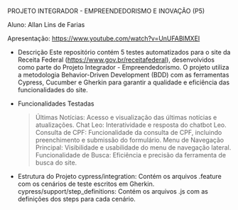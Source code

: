 PROJETO INTEGRADOR - EMPREENDEDORISMO E INOVAÇÃO (P5)

Aluno: Allan Lins de Farias

Apresentação: https://www.youtube.com/watch?v=UnUFABlMXEI

- Descrição
    Este repositório contém 5 testes automatizados para o site da Receita Federal (https://www.gov.br/receitafederal), desenvolvidos como parte do Projeto Integrador - Empreendedorismo.
    O projeto utiliza a metodologia Behavior-Driven Development (BDD) com as ferramentas Cypress, Cucumber e Gherkin para garantir a qualidade e eficiência das funcionalidades do site.

- Funcionalidades Testadas
    > Últimas Notícias: Acesso e visualização das últimas notícias e atualizações.
    > Chat Leo: Interatividade e resposta do chatbot Leo.
    > Consulta de CPF: Funcionalidade da consulta de CPF, incluindo preenchimento e submissão do formulário.
    > Menu de Navegação Principal: Visibilidade e usabilidade do menu de navegação lateral.
    > Funcionalidade de Busca: Eficiência e precisão da ferramenta de busca do site.

- Estrutura do Projeto
    cypress/integration: Contém os arquivos .feature com os cenários de teste escritos em Gherkin.
    cypress/support/step_definitions: Contém os arquivos .js com as definições dos steps para cada cenário.
